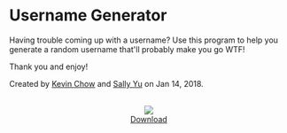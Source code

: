 # Username Generator
Having trouble coming up with a username? Use this program to help you generate a random username that'll probably make you go WTF!<br>

Thank you and enjoy!<br>

Created by <a href="https://github.com/chowkevin">Kevin Chow</a> and <a href="https://github.com/salleeyu">Sally Yu</a> on Jan 14, 2018.<br><br>
<center>
  <img src="https://i.imgur.com/CtzDySZ.png"><br>
  <a href="https://drive.google.com/open?id=1bSJkqtkb5AOL78wuRAVvRXA8SejfYijz">Download</a>
</center>
